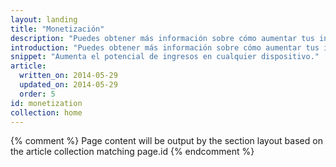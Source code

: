 ```yaml
---
layout: landing
title: "Monetización"
description: "Puedes obtener más información sobre cómo aumentar tus ingresos en cualquier dispositivo. Mejora la experiencia del usuario y recibe dinero a cambio."
introduction: "Puedes obtener más información sobre cómo aumentar tus ingresos en cualquier dispositivo. Mejora la experiencia del usuario y recibe dinero a cambio."
snippet: "Aumenta el potencial de ingresos en cualquier dispositivo."
article:
  written_on: 2014-05-29
  updated_on: 2014-05-29
  order: 5
id: monetization
collection: home
---
```


{% comment %}
Page content will be output by the section layout based on the article collection matching page.id
{% endcomment %}


